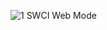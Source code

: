 ![1  SWCI Web Mode](https://github.com/adi0215/HPE_CTY/assets/112708136/65d3edcf-7a16-4fd4-8b7b-19d4b40f7023)

